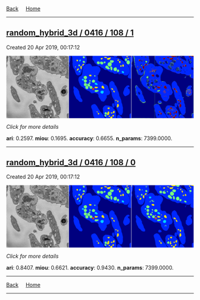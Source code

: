 
[Back](..)&nbsp;&nbsp;&nbsp;&nbsp;&nbsp;[Home](https://leapmanlab.github.io/snapshots)

---

<div class="summary"><a href="1"><h2>random_hybrid_3d / 0416 / 108 / 1</h2></a><p>Created 20 Apr 2019, 00:17:12
</p><a href="1"><img src="1/media/summary.png" align="center"></a><p>
<i>Click for more details</i>
</p></div>

**ari**: 0.2597. **miou**: 0.1695. **accuracy**: 0.6655. **n_params**: 7399.0000. 

---

<div class="summary"><a href="0"><h2>random_hybrid_3d / 0416 / 108 / 0</h2></a><p>Created 20 Apr 2019, 00:17:12
</p><a href="0"><img src="0/media/summary.png" align="center"></a><p>
<i>Click for more details</i>
</p></div>

**ari**: 0.8407. **miou**: 0.6621. **accuracy**: 0.9430. **n_params**: 7399.0000. 

---

[Back](..)&nbsp;&nbsp;&nbsp;&nbsp;&nbsp;[Home](https://leapmanlab.github.io/snapshots)

---